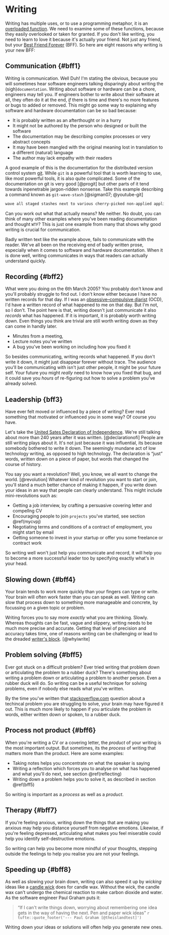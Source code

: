 # Writing

Writing has multiple uses, or to use a programming metaphor, it is an [overloaded function](https://en.wikipedia.org/wiki/Function_overloading). We need to examine some of these functions, because they easily overlooked or taken for granted. If you don't like writing, you need to learn to love it because it's actually your friend. Not just any friend, but your [Best Friend Forever](https://en.wikipedia.org/wiki/Best_friends_forever) (BFF). So here are eight reasons why writing is your new BFF:

## Communication {#bff1}

Writing is communication. Well Duh! I'm stating the obvious, because you will sometimes hear software engineers talking disparingly about writing the (sigh)`documentation`. Writing about software or hardware can be a chore, engineers may tell you. If engineers bother to write about their software at all, they often do it at the end, *if* there is time and there's no more features or bugs to added or removed. This might go some way to explaining why software and hardware documentation can be so bad because:

* It is probably written as an afterthought or in a hurry
* It might not be authored by the person who designed or built the software
* The documentation may be describing complex processes or very abstract concepts
* It may have been mangled with the original meaning lost in translation to a different (natural) language
* The author may lack empathy with their readers 

A good example of this is the documentation for the distributed version control system [git](https://en.wikipedia.org/wiki/Git). While `git` is a powerful tool that is worth learning to use, like most powerful tools, it is also quite complicated. Some of the documentation on git is very good [@progit] but other parts of it tend towards inpenetrable jargon-ridden nonsense. Take this example describing a command known as `git-wave-stash` [@sigman07; @youtube-git]

```md
wave all staged stashes next to various cherry-picked non-applied applied trees
```

Can you work out what that actually means? Me neither. No doubt, you can think of many other examples where you've been reading documentation and thought `WTF`? This is just one example from many that shows why good writing is crucial for communication. 

Badly written text like the example above, fails to communicate with the reader. We've all been on the receiving end of badly written prose, especially when it comes to software and hardware documentation. When it is done well, writing communicates in ways that readers can actually understand quickly.


## Recording {#bff2}

What were you doing on the 6th March 2005? You probably don't know and you'll probably struggle to find out. I don't know either because I have no written records for that day. If I was an [obsessive–compulsive diarist](https://en.wikipedia.org/wiki/Obsessive%E2%80%93compulsive_disorder) (OCD), I'd have a written record of what happened to me on that day. But I'm not, so I don't. The point here is that, writing doesn't just communicate it also *records* what has happened. If it is important, it is probably worth writing down. Even things you think are trivial are still worth writing down as they can come in handly later. 

* Minutes from a meeting,  
* Lecture notes you've written
* A bug you've been working on including how you fixed it 

So besides communicating, writing records what happened. If you don't write it down, it might just disappear forever without trace. The audience you'll be communicating with isn't just other people, it might be your future self. Your future you might *really* need to know how you fixed that bug, and it could save you *hours* of re-figuring out how to solve a problem you've already solved.

## Leadership {bff3}

Have ever felt moved or influenced by a piece of writing? Ever read something that motivated or influenced you in some way? Of course you have.

Let's take the [United Sates Declaration of Independence](https://en.wikipedia.org/wiki/United_States_Declaration_of_Independence). We're still talking about more than 240 years after it was written. [@declarationofi] People are still writing plays about it.  It's not just because it was influential, its because somebody bothered to write it down. The seemingly mundane act of low technology writing, as opposed to high technology. The declaration is “just” words, written down on a piece of paper, but words that changed the course of history. 

You say you want a revolution? Well, you know, we all want to change the world. [@revolution] Whatever kind of revolution you want to start or join, you'll stand a much better chance of making it happen, if you write down your ideas in an way that people can clearly understand. This might include mini-revolutions such as: 

* Getting a job interview, by crafting a persuasive covering letter and compellng CV 
* Encouraging people to join `projects` you've started, see section \@ref(mycvpj) 
* Negotiating terms and conditions of a contract of employment, you might start by email
* Getting someone to invest in your startup or offer you some freelance or contract work

So writing well won't just help you communicate and record, it will help you to become a more successful leader too by specifying exactly what's in your head.

## Slowing down {#bff4}

Your brain tends to work more quickly than your fingers can type or write. Your brain will often work faster than you can speak as well. Writing can slow that process down to something more manageable and concrete, by focussing on a given topic or problem. 

Writing forces you to say more *exactly* what you are thinking. Slowly. Whereas thoughts can be fast, vague and slippery, writing needs to be much more precise and accurate. Getting that level of precision and accuracy takes time, one of reasons writing can be challenging or lead to the dreaded [writer's block](https://en.wikipedia.org/wiki/Writer%27s_block). [@whyiwrite]

## Problem solving {#bff5}

Ever got stuck on a difficult problem? Ever tried writing that problem down or articulating the problem to a rubber duck? There's something about writing a problem down or articulating a problem to another person. Even a rubber duck will do. So writing can be a useful technique for solving problems, even if nobody else reads what you've written. 

By the time you've written that [stackoverflow.com](https://stackoverflow.com/) question about a techincal problem you are struggling to solve, your brain may have figured it out. This is much more likely to happen if you articulate the problem in words, either written down or spoken, to a rubber duck. 


## Process not product {#bff6}

When you're writing a CV or a covering letter, the *product* of your writing is the most important output. But sometimes, its the *process* of writing that matters more than the product. Here are some examples:

* Taking notes helps you concentrate on what the speaker is saying 
* Writing a reflection which forces you to analyse on what has happened and what you'll do next, see section \@ref(reflecting)
* Writing down a problem helps you to solve it, as described in  section \@ref(bff5)

So writing is important as a *process* as well as a *product*. 

## Therapy {#bff7}

If you're feeling anxious, writing down the things that are making you anxious may help you distance yourself from negative emotions. Likewise, if you're feeling depressed, articulating what makes you feel miserable could help you identify self-destructive emotions.

So writing can help you become more mindful of your thoughts, stepping outside the feelings to help you realise you are not your feelings. 

## Speeding up {#bff8}

As well as slowing your brain down, writing can also speed it up by *wicking* ideas like a [candle wick](https://en.wikipedia.org/wiki/Candle_wick) does for candle wax. Without the wick, the candle wax can't undergo the chemical reaction to make carbon dioxide and water. As the software engineer Paul Graham puts it:  

> “If I can't write things down, worrying about remembering one idea gets in the way of having the next. Pen and paper wick ideas”
> `r tufte::quote_footer('--- Paul Graham [@theislandtest]')`


Writing down your ideas or solutions will often help you generate new ones. 
